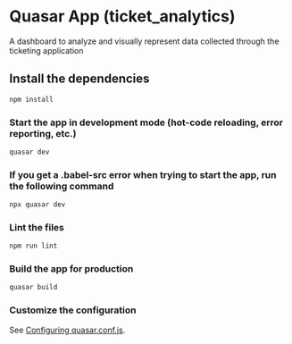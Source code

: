 # Quasar App (ticket_analytics)

A dashboard to analyze and visually represent data collected through the ticketing application

## Install the dependencies
```bash
npm install
```

### Start the app in development mode (hot-code reloading, error reporting, etc.)
```bash
quasar dev
```

### If you get a .babel-src error when trying to start the app, run the following command
```bash
npx quasar dev
```

### Lint the files
```bash
npm run lint
```

### Build the app for production
```bash
quasar build
```

### Customize the configuration
See [Configuring quasar.conf.js](https://quasar.dev/quasar-cli/quasar-conf-js).
